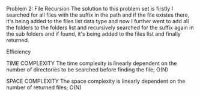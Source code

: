 Problem 2: File Recursion
The solution to this problem set is firstly I searched for all files with the suffix in the path and if the file existes there, it's being added to the files list data type and now I further went to add all the folders to the folders list and recursively searched for the suffix again in the sub folders and if found, it's being added to the files list and finally returned. 


Efficiency

TIME COMPLEXITY
The time complexity is linearly dependent on the number of directories to be searched before finding the file; O(N)

SPACE COMPLEXITY
The space complexity is linearly dependent on the number of returned files; O(N)